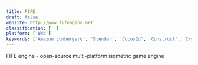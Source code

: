 ```yaml
---
title: FIFE
draft: false 
website: http://www.fifengine.net
classification: ['']
platform: ['Web']
keywords: ['Amazon Lumberyard', 'Blender', 'Cocos2d', 'Construct', 'CryENGINE', 'Diablo', 'Eclipse Origins', 'Erebus', 'FreedroidRPG', 'GameMaker', 'Lips of Suna', 'Nox', 'PlayCanvas', 'RPG Maker VX Ace', 'Sacred', 'SoulCraft', 'Spring Engine', 'Summoning Wars', 'Unity', 'Unreal Engine']
---
```

FIFE engine - open-source multi-platform isometric game engine